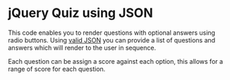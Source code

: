 # jQuery Quiz using JSON

This code enables you to render questions with optional answers using radio buttons. Using [valid JSON](http://jsonlint.com/) 
you can provide a list of questions and answers which will render to the user in sequence.

Each question can be assign a score against each option, this allows for a range of score for each question.
